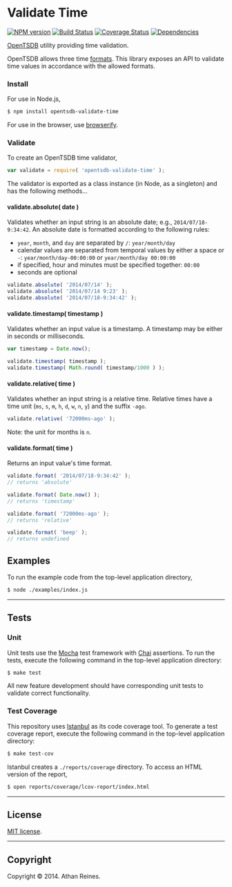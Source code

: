 Validate Time
=============
[![NPM version][npm-image]][npm-url] [![Build Status][travis-image]][travis-url] [![Coverage Status][coveralls-image]][coveralls-url] [![Dependencies][dependencies-image]][dependencies-url]

[OpenTSDB](http://opentsdb.net) utility providing time validation.

OpenTSDB allows three time [formats](http://opentsdb.net/docs/build/html/user_guide/query/dates.html). This library exposes an API to validate time values in accordance with the allowed formats.


### Install

For use in Node.js,

``` bash
$ npm install opentsdb-validate-time
```

For use in the browser, use [browserify](https://github.com/substack/node-browserify).


### Validate 

To create an OpenTSDB time validator,

``` javascript
var validate = require( 'opentsdb-validate-time' );
```

The validator is exported as a class instance (in Node, as a singleton) and has the following methods...


#### validate.absolute( date )

Validates whether an input string is an absolute date; e.g., `2014/07/18-9:34:42`. An absolute date is formatted according to the following rules:

*	`year`, `month`, and `day` are separated by `/`: `year/month/day`
* 	calendar values are separated from temporal values by either a space or `-`: `year/month/day-00:00:00` or `year/month/day 00:00:00`
*	if specified, hour and minutes must be specified together: `00:00`
*	seconds are optional


``` javascript
validate.absolute( '2014/07/14' );
validate.absolute( '2014/07/14 9:23' );
validate.absolute( '2014/07/18-9:34:42' );
```


#### validate.timestamp( timestamp )

Validates whether an input value is a timestamp. A timestamp may be either in seconds or milliseconds.

``` javascript
var timestamp = Date.now();

validate.timestamp( timestamp );
validate.timestamp( Math.round( timestamp/1000 ) );
```



#### validate.relative( time )

Validates whether an input string is a relative time. Relative times have a time unit (`ms`, `s`, `m`, `h`, `d`, `w`, `n`, `y`) and the suffix `-ago`.

``` javascript
validate.relative( '72000ms-ago' );
```

Note: the unit for months is `n`.


#### validate.format( time )

Returns an input value's time format.

``` javascript
validate.format( '2014/07/18-9:34:42' );
// returns 'absolute'

validate.format( Date.now() );
// returns 'timestamp'

validate.format( '72000ms-ago' );
// returns 'relative'

validate.format( 'beep' );
// returns undefined
```


## Examples

To run the example code from the top-level application directory,

``` bash
$ node ./examples/index.js
```


---
## Tests

### Unit

Unit tests use the [Mocha](http://visionmedia.github.io/mocha) test framework with [Chai](http://chaijs.com) assertions. To run the tests, execute the following command in the top-level application directory:

``` bash
$ make test
```

All new feature development should have corresponding unit tests to validate correct functionality.


### Test Coverage

This repository uses [Istanbul](https://github.com/gotwarlost/istanbul) as its code coverage tool. To generate a test coverage report, execute the following command in the top-level application directory:

``` bash
$ make test-cov
```

Istanbul creates a `./reports/coverage` directory. To access an HTML version of the report,

``` bash
$ open reports/coverage/lcov-report/index.html
```


---
## License

[MIT license](http://opensource.org/licenses/MIT). 


---
## Copyright

Copyright &copy; 2014. Athan Reines.


[npm-image]: http://img.shields.io/npm/v/opentsdb-validate-time.svg
[npm-url]: https://npmjs.org/package/opentsdb-validate-time

[travis-image]: http://img.shields.io/travis/opentsdb-js/opentsdb-validate-time/master.svg
[travis-url]: https://travis-ci.org/opentsdb-js/opentsdb-validate-time

[coveralls-image]: https://img.shields.io/coveralls/opentsdb-js/opentsdb-validate-time/master.svg
[coveralls-url]: https://coveralls.io/r/opentsdb-js/opentsdb-validate-time?branch=master

[dependencies-image]: http://img.shields.io/david/opentsdb-js/opentsdb-validate-time.svg
[dependencies-url]: https://david-dm.org/opentsdb-js/opentsdb-validate-time

[dev-dependencies-image]: http://img.shields.io/david/dev/opentsdb-js/opentsdb-validate-time.svg
[dev-dependencies-url]: https://david-dm.org/dev/opentsdb-js/opentsdb-validate-time

[github-issues-image]: http://img.shields.io/github/issues/opentsdb-js/opentsdb-validate-time.svg
[github-issues-url]: https://github.com/opentsdb-js/opentsdb-validate-time/issues